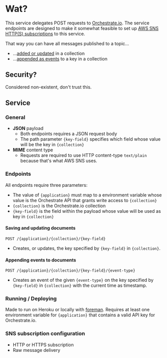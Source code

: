 # Wat?
This service delegates POST requests to [Orchestrate.io](http://orchestrate.io). The service endpoints are designed to make it somewhat feasible to set up [AWS SNS HTTP(S) subscriptions](http://docs.aws.amazon.com/sns/latest/dg/SendMessageToHttp.html) to this service.

That way you can have all messages published to a topic...

* ...[added or updated](https://orchestrate.io/docs/api/#key/value/put-\(create/update\)) in a collection
* ...[appended as events](https://orchestrate.io/docs/api/#events/put) to a key in a collection

## Security?
Considered non-existent, don't trust this.

## Service

### General
* **JSON** payload
   * Both endpoints requires a JSON request body
   * The path parameter `{key-field}` specifies which field whose value will be the key in `{collection}`
* **MIME** content type
   * Requests are required to use HTTP content-type `text/plain` because that's what AWS SNS uses.

### Endpoints

All endpoints require three parameters:

* The value of `{application}` must map to a environment variable whose value is the Orchestrate API that grants write access to `{collection}`
*  `{collection}` is the Orchestrate.io collection
*  `{key-field}` is the field within the payload whose value will be used as key in `{collection}`

#### Saving and updating documents
`POST /{application}/{collection}/{key-field}`

* Creates, or updates, the key specified by `{key-field}` in `{collection}`.

#### Appending events to documents
`POST /{application}/{collection}/{key-field}/{event-type}`

* Creates an event of the given `{event-type}` on the key specified by `{key-field}` in `{collection}` with the current time as timestamp.

### Running / Deploying
Made to run on Heroku or locally with [foreman](http://ddollar.github.io/foreman/). Requires at least one environment variable for `{application}` that contains a valid API key for Orchestrate.io.

### SNS subscription configuration
* HTTP or HTTPS subscription
* Raw message delivery
